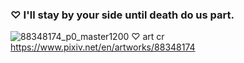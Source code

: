 ###  ♡ I'll stay by your side until death do us part. 
![88348174_p0_master1200](https://github.com/dawningangels/dawningangels/assets/155395000/ad745b9d-e530-4a11-b3cc-b74f3a4ea07f)
♡ art cr https://www.pixiv.net/en/artworks/88348174
